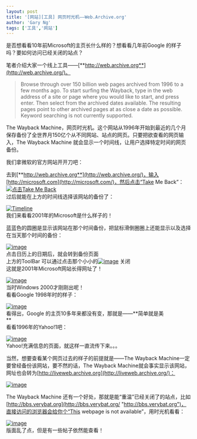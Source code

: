 ```yaml
---
layout: post
title: '[网站][工具] 网页时光机——Web.Archive.org'
author: 'Gary Ng'
tags: ['工具','网站']
---
```


是否想看看10年前Microsoft的主页长什么样的？想看看几年前Google
的样子吗？要如何访问已经关闭的站点？  

笔者介绍大家一个线上工具——[**http://web.archive.org**](http://web.archive.org/)。  

> Browse through over 150 billion web pages archived from 1996 to a few
> months ago. To start surfing the Wayback, type in the web address of a
> site or page where you would like to start, and press enter. Then
> select from the archived dates available. The resulting pages point to
> other archived pages at as close a date as possible. Keyword searching
> is not currently supported.

  
 The Wayback
Machine，网页时光机。这个网站从1996年开始到最近的几个月保存备份了全世界月150亿个从不同网站、站点的网页。只要把欲查看的网页输入，The
Wayback Machine 就会显示一个时间线，让用户选择特定时间的网页备份。  

<!-- More -->

 我们拿微软的官方网站开开刀吧：  

去到[**http://web.archive.org**](http://web.archive.org/)，输入[http://microsoft.com](http://microsoft.com/)，然后点击“Take
Me Back”：  
 [![点击Take Me
Back](http://lh3.ggpht.com/-jaCEBOi9Sv8/UHBEPa_J4oI/AAAAAAAACBg/q7Dl2exII2Q/image_thumb%25255B12%25255D.png?imgmax=800 "点击Take Me Back")](http://lh6.ggpht.com/-4zE2Mct8IDo/UHBEJ5xuEQI/AAAAAAAACBY/G7j2tHPBpuM/image%25255B14%25255D.png?imgmax=800)  
 过后就能在上方的时间线选择该网站的备份了：  

[![Timeline](http://lh5.ggpht.com/-6fu0WfOz4tQ/UHBESkH6exI/AAAAAAAACBw/Fsslx7C38zo/image_thumb%25255B20%25255D.png?imgmax=800 "Timeline")](http://lh6.ggpht.com/-YgLiFc28Ipc/UHBEQOr1GaI/AAAAAAAACBo/qADKobxqU84/s1600-h/image%25255B24%25255D.png)  
 我们来看看2001年的Microsoft是什么样子的！  

蓝蓝色的圆圈是显示该网站在那个时间备份，把鼠标滑倒圈圈上还能显示以及选择在当天那个时间的备份：  
  

[![image](http://lh5.ggpht.com/-MeE--510qnY/UHBEVvfCrbI/AAAAAAAACCA/40ypDW2Pujw/image_thumb%25255B21%25255D.png?imgmax=800 "image")](http://lh5.ggpht.com/-NB7TDInIlxw/UHBEUBkQUBI/AAAAAAAACB4/Vyuz-oHiFYc/s1600-h/image%25255B27%25255D.png)  
 点击日历上的日期后，就会转到备份页面  
 上方的ToolBar
可以通过点击那个小小的[![image](http://lh3.ggpht.com/-ejQIni1Iaq4/UHBEXb0pr1I/AAAAAAAACCQ/LNGbFULugg0/image_thumb%25255B24%25255D.png?imgmax=800 "image")](http://lh6.ggpht.com/-zbMDqMHdJU0/UHBEWRjQyqI/AAAAAAAACCI/pcp9rps00uw/s1600-h/image%25255B32%25255D.png)
关闭  
 这就是2001年Microsoft网站长得网址了！  

[![image](http://lh6.ggpht.com/-pQficrEFj74/UHBEZ39Gj5I/AAAAAAAACCg/5twqEWNtfAo/image_thumb%25255B25%25255D.png?imgmax=800 "image")](http://lh6.ggpht.com/-uRTnDWPrQKA/UHBEY2iGndI/AAAAAAAACCY/qRL_W6hRZ6Q/s1600-h/image%25255B35%25255D.png)  
 当时Windows 2000才刚刚出呢！  
 看看Google 1998年时的样子：  

[![image](http://lh6.ggpht.com/-VTOHIeVNSBI/UHBEbhlbkFI/AAAAAAAACCw/-nlD-tPLp0U/image_thumb%25255B26%25255D.png?imgmax=800 "image")](http://lh3.ggpht.com/-xjWVMrZlzlw/UHBEazGDoPI/AAAAAAAACCk/Hdct6k58nYM/s1600-h/image%25255B38%25255D.png)  
 看得出，Google 的主页10多年来都没有变，那就是——**简单就是美  
**  
 看看1996年的Yahoo!1吧：  

[![image](http://lh5.ggpht.com/-3saOT3ZWAI8/UHBEdk5C-rI/AAAAAAAACDA/4E7ZqvMbB1Y/image_thumb%25255B27%25255D.png?imgmax=800 "image")](http://lh5.ggpht.com/-jSdgwxIYyyg/UHBEcjsacwI/AAAAAAAACC4/3E_bhCXqTVA/s1600-h/image%25255B41%25255D.png)  
 Yahoo!充满信息的页面，就这样一直流传下来。。。  
  
 当然，想要查看某个网页过去的样子的前提就是——The Wayback
Machine一定要曾经备份该网站，要不然的话，The Wayback
Machine就会事实显示该网站，网址也会转为[http://liveweb.archive.org](http://liveweb.archive.org/)：  

[![image](http://lh6.ggpht.com/-fJc5Kj6__Qc/UHBEgBo920I/AAAAAAAACDQ/VDq6InAYzzU/image_thumb%25255B30%25255D.png?imgmax=800 "image")](http://lh6.ggpht.com/-2yRViJQ_z6c/UHBEe2O-UlI/AAAAAAAACDI/lsDRZh1W0jE/s1600-h/image%25255B50%25255D.png)  
  
 The Wayback Machine
还有一个好处，那就是能“重温”已经关闭了的站点，比如[http://bbs.verybat.org](http://bbs.verybat.org/ "http://bbs.verybat.org")，直接访问的浏览器会给你个“This
webpage is not available”，用时光机看看：  

[![image](http://lh4.ggpht.com/-uYrhzhylquw/UHBEiTvySrI/AAAAAAAACDg/ZHQSBXQGPNI/image_thumb%25255B31%25255D.png?imgmax=800 "image")](http://lh5.ggpht.com/-PMLDkRzcXn0/UHBEhbOXuwI/AAAAAAAACDY/lNyL9s6xKL4/s1600-h/image%25255B53%25255D.png)  
 版面乱了点，但是有一些帖子依然能查看！

